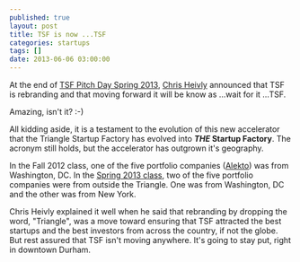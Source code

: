 ```yaml
---
published: true
layout: post
title: TSF is now ...TSF
categories: startups
tags: []
date: 2013-06-06 03:00:00
---
```


At the end of [TSF Pitch Day Spring 2013][1], [Chris Heivly][4] announced that TSF is rebranding and that moving forward it will be know as …wait for it …TSF.  

Amazing, isn't it?    :-)  

All kidding aside, it is a testament to the evolution of this new accelerator that the Triangle Startup Factory has evolved into **_THE_ Startup Factory**.  The acronym still holds, but the accelerator has outgrown it's geography.

In the Fall 2012 class, one of the five portfolio companies ([Alekto][2]) was from Washington, DC.  In the [Spring 2013 class][3], two of the five portfolio companies were from outside the Triangle.  One was from Washington, DC and the other was from New York.

Chris Heivly explained it well when he said that rebranding by dropping the word, "Triangle", was a move toward ensuring that TSF attracted the best startups and the best investors from across the country, if not the globe.  But rest assured that TSF isn't moving anywhere.  It's going to stay put, right in downtown Durham.

[1]: http://trianglestartupfactory.com/event/spring-2013-pitch-day/
[2]: http://www.alekto.co
[3]: http://trianglestartupfactory.com/spring-2013/
[4]: http://trianglestartupfactory.com/tsf-will-change-the-triangle-forever/
